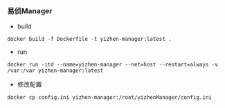 ### 易侦Manager

- build
```shell
docker build -f Dockerfile -t yizhen-manager:latest .
```
- run
```shell
docker run -itd --name=yizhen-manager --net=host --restart=always -v /var:/var yizhen-manager:latest
```

- 修改配置
```shell
docker cp config.ini yizhen-manager:/root/yizhenManager/config.ini
```
